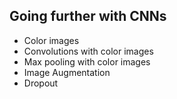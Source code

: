 ## Going further with CNNs
* Color images
* Convolutions with color images
* Max pooling with color images
* Image Augmentation
* Dropout
